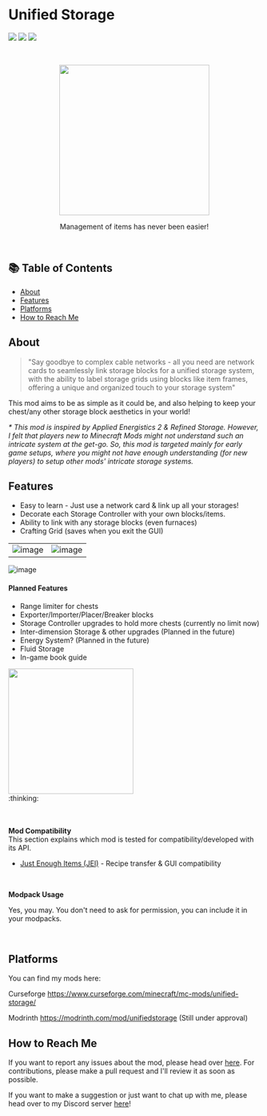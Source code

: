 # Unified Storage
![](https://cf.way2muchnoise.eu/title/943647.svg) ![](https://cf.way2muchnoise.eu/versions/943647.svg) ![](https://cf.way2muchnoise.eu/full_943647_downloads.svg)

<br>
<p align="center"><img src="https://github.com/Aster0/UnifiedStorage/assets/40921567/64ef283f-7f33-41e1-b26c-74c7e715a89c" height="300" ></p>
<p align="center">Management of items has never been easier!</p>

<br>


## 📚 Table of Contents

* [About](#about)
* [Features](#features)
* [Platforms](#platforms)
* [How to Reach Me](#reach)


## About
> "Say goodbye to complex cable networks - all you need are network cards to seamlessly link storage blocks for a unified storage system, with the ability to label storage grids using blocks like item frames, offering a unique and organized touch to your storage system"

This mod aims to be as simple as it could be, and also helping to keep your chest/any other storage block aesthetics in your world!

_* This mod is inspired by Applied Energistics 2 & Refined Storage. However, I felt that players new to Minecraft Mods might not understand such an intricate system at the get-go. So, this mod is targeted mainly for early game setups, where you might not have enough understanding (for new players) to setup other mods' intricate storage systems._

## Features
- Easy to learn - Just use a network card & link up all your storages!
- Decorate each Storage Controller with your own blocks/items.
- Ability to link with any storage blocks (even furnaces)
- Crafting Grid (saves when you exit the GUI)

|                             |                             |
| ----------------------------------- | ----------------------------------- |
| ![image](https://i.imgur.com/p1pFAaa.png)  |![image](https://i.imgur.com/251oNk6.png) |

![image](https://i.imgur.com/eMbFEdW.png)

#### Planned Features
- Range limiter for chests
- Exporter/Importer/Placer/Breaker blocks
- Storage Controller upgrades to hold more chests (currently no limit now)
- Inter-dimension Storage & other upgrades (Planned in the future) 
- Energy System? (Planned in the future)
- Fluid Storage
- In-game book guide


<img src="https://github.com/Aster0/UnifiedStorage/assets/40921567/eb85460f-c881-4206-85bb-a45725068eb2" height="250">
<br>
:thinking:

<br>
<br>
<br>

**Mod Compatibility**
<br>
This section explains which mod is tested for compatibility/developed with its API.
- [Just Enough Items (JEI)](https://www.curseforge.com/minecraft/mc-mods/jei) - Recipe transfer & GUI compatibility

<br>

**Modpack Usage**

Yes, you may. You don't need to ask for permission, you can include it in your modpacks.

<br>


## Platforms
You can find my mods here:

Curseforge https://www.curseforge.com/minecraft/mc-mods/unified-storage/

Modrinth https://modrinth.com/mod/unifiedstorage (Still under approval)


## How to Reach Me
If you want to report any issues about the mod, please head over [here](https://github.com/Aster0/UnifiedStorage/issues "here").  For contributions, please make a pull request and I'll review it as soon as possible.

If you want to make a suggestion or just want to chat up with me, please head over to my Discord server [here](https://discord.gg/ex27AefeNf "here")!


